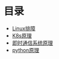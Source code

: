 # 目录


* [Linux排障](linux-troubleshoot.md)
* [K8s原理](K8s.md)
* [即时通信系统原理](im.md)
* [python原理](python.md)
